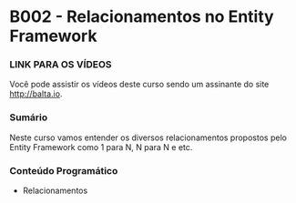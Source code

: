 # B002 - Relacionamentos no Entity Framework

### LINK PARA OS VÍDEOS
Você pode assistir os vídeos deste curso sendo um assinante do site http://balta.io.

### Sumário
Neste curso vamos entender os diversos relacionamentos propostos pelo Entity Framework como 1 para N, N para N e etc.

### Conteúdo Programático
* Relacionamentos
